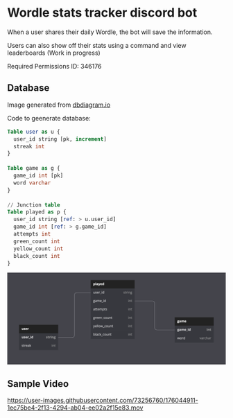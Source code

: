 # Wordle stats tracker discord bot

When a user shares their daily Wordle, the bot will save the information.

Users can also show off their stats using a command and view leaderboards (Work in progress)

Required Permissions ID: 346176

## Database
Image generated from <a href="dbdiagram.io">dbdiagram.io</a>

Code to geenerate database:
```sql
Table user as u {
  user_id string [pk, increment]
  streak int
}

Table game as g {
  game_id int [pk]
  word varchar
}

// Junction table
Table played as p {
  user_id string [ref: > u.user_id]
  game_id int [ref: > g.game_id]
  attempts int
  green_count int
  yellow_count int
  black_count int
}
```

![Database image](/Assets/db.png)


## Sample Video


https://user-images.githubusercontent.com/73256760/176044911-1ec75be4-2f13-4294-ab04-ee02a2f15e83.mov



